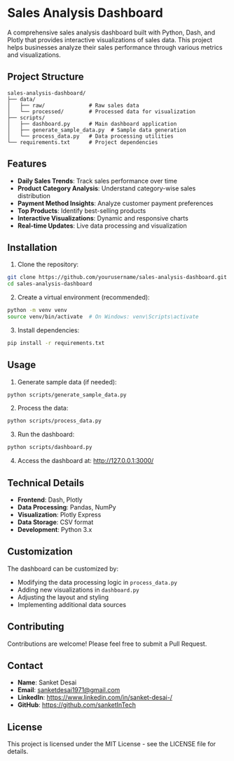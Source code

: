 # Sales Analysis Dashboard

A comprehensive sales analysis dashboard built with Python, Dash, and Plotly that provides interactive visualizations of sales data. This project helps businesses analyze their sales performance through various metrics and visualizations.

## Project Structure

```
sales-analysis-dashboard/
├── data/
│   ├── raw/              # Raw sales data
│   └── processed/        # Processed data for visualization
├── scripts/
│   ├── dashboard.py      # Main dashboard application
│   ├── generate_sample_data.py  # Sample data generation
│   └── process_data.py   # Data processing utilities
└── requirements.txt      # Project dependencies
```

## Features

- **Daily Sales Trends**: Track sales performance over time
- **Product Category Analysis**: Understand category-wise sales distribution
- **Payment Method Insights**: Analyze customer payment preferences
- **Top Products**: Identify best-selling products
- **Interactive Visualizations**: Dynamic and responsive charts
- **Real-time Updates**: Live data processing and visualization

## Installation

1. Clone the repository:
```bash
git clone https://github.com/yourusername/sales-analysis-dashboard.git
cd sales-analysis-dashboard
```

2. Create a virtual environment (recommended):
```bash
python -m venv venv
source venv/bin/activate  # On Windows: venv\Scripts\activate
```

3. Install dependencies:
```bash
pip install -r requirements.txt
```

## Usage

1. Generate sample data (if needed):
```bash
python scripts/generate_sample_data.py
```

2. Process the data:
```bash
python scripts/process_data.py
```

3. Run the dashboard:
```bash
python scripts/dashboard.py
```

4. Access the dashboard at: http://127.0.0.1:3000/

## Technical Details

- **Frontend**: Dash, Plotly
- **Data Processing**: Pandas, NumPy
- **Visualization**: Plotly Express
- **Data Storage**: CSV format
- **Development**: Python 3.x

## Customization

The dashboard can be customized by:
- Modifying the data processing logic in `process_data.py`
- Adding new visualizations in `dashboard.py`
- Adjusting the layout and styling
- Implementing additional data sources

## Contributing

Contributions are welcome! Please feel free to submit a Pull Request.

## Contact

- **Name**: Sanket Desai
- **Email**: sanketdesai1971@gmail.com
- **LinkedIn**: https://www.linkedin.com/in/sanket-desai-/
- **GitHub**: https://github.com/sanketInTech

## License

This project is licensed under the MIT License - see the LICENSE file for details. 
